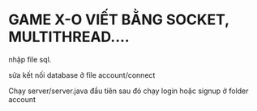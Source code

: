 <h1 style: color = "blue">GAME X-O VIẾT BẰNG SOCKET, MULTITHREAD....</h1>

nhập file sql.

sửa kết nối database ở file account/connect

Chạy server/server.java đầu tiên sau đó chạy login hoặc signup ở folder account

